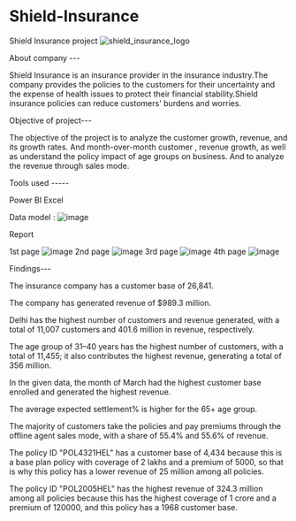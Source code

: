 # Shield-Insurance
Shield Insurance project ![shield_insurance_logo](https://github.com/Devenderreddy9909/Shield-Insurance/assets/139830333/8f7cf6b3-85c4-4b76-ae96-b31f0b26a66d)

About company ---

Shield Insurance is an insurance provider in the insurance industry.The company  provides the policies to the customers for their uncertainty and the expense of health issues to protect their financial stability.Shield insurance policies can reduce customers' burdens and worries.

Objective of project---

The objective of the project is to analyze the customer growth, revenue, and its growth rates. And month-over-month customer , revenue growth, as well as understand the policy impact of age groups on business. 
And to analyze the revenue through sales mode.

Tools used -----

Power BI
Excel

Data model : ![image](https://github.com/Devenderreddy9909/Shield-Insurance/assets/139830333/4542f29d-a0b0-46d6-ba7b-6213b3b17391)

Report 

1st page ![image](https://github.com/Devenderreddy9909/Shield-Insurance/assets/139830333/0063f92d-dcf2-4653-9725-344ad1f691dc)
2nd page ![image](https://github.com/Devenderreddy9909/Shield-Insurance/assets/139830333/8953076b-d153-49dd-9e7b-05c9faef8d34)
3rd page ![image](https://github.com/Devenderreddy9909/Shield-Insurance/assets/139830333/e41d9f75-9fcb-4875-bd13-cdbaf7b5c915)
4th page ![image](https://github.com/Devenderreddy9909/Shield-Insurance/assets/139830333/9edaacb5-08cf-421c-a0fe-1ecff37b3696)

Findings---

The insurance company has a customer base of 26,841.

The company has generated revenue of $989.3 million.

Delhi has the highest number of customers and revenue generated, with a total of 11,007 customers and 401.6 million in revenue, respectively.

The age group of 31–40 years has the highest number of customers, with a total of 11,455; it also contributes the highest revenue, generating a total of 356 million.

In the given data, the month of March had the highest customer base enrolled and generated the highest revenue.

The average expected settlement% is higher for the 65+ age group.

The majority of customers take the policies and pay premiums through the offline agent sales mode, with a share of 55.4% and 55.6% of revenue.

The policy ID "POL4321HEL" has a customer base of 4,434 because this is a base plan policy with coverage of 2 lakhs and a premium of 5000, so that is why this policy has a lower revenue of 25 million among all policies.

The policy ID "POL2005HEL" has the highest revenue of 324.3 million among all policies because this has the highest coverage of 1 crore and a premium of 120000, and this policy has a 1968 customer base.







